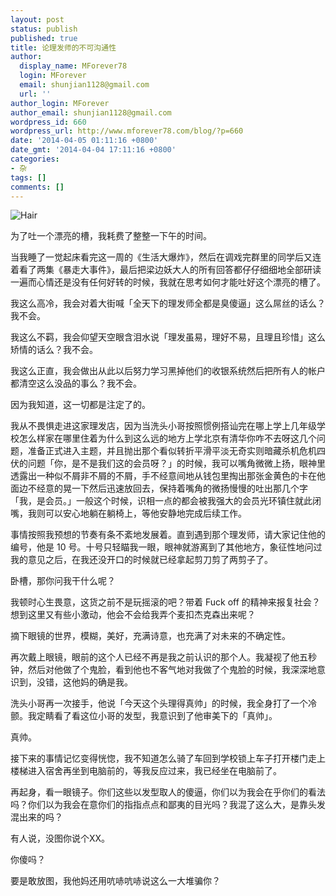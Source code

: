 ```yaml
---
layout: post
status: publish
published: true
title: 论理发师的不可沟通性
author:
  display_name: MForever78
  login: MForever
  email: shunjian1128@gmail.com
  url: ''
author_login: MForever
author_email: shunjian1128@gmail.com
wordpress_id: 660
wordpress_url: http://www.mforever78.com/blog/?p=660
date: '2014-04-05 01:11:16 +0800'
date_gmt: '2014-04-04 17:11:16 +0800'
categories:
- 杂
tags: []
comments: []
---
```

<p><img src="http://mforever78.qiniudn.com/Hair.jpg" alt="Hair" /></p>
<p>为了吐一个漂亮的槽，我耗费了整整一下午的时间。</p>
<p>当我睡了一觉起床看完这一周的《生活大爆炸》，然后在调戏完群里的同学后又连着看了两集《暴走大事件》，最后把梁边妖大人的所有回答都仔仔细细地全部研读一遍而心情还是没有任何好转的时候，我就在思考如何才能吐好这个漂亮的槽了。</p>
<p>我这么高冷，我会对着大街喊「全天下的理发师全都是臭傻逼」这么屌丝的话么？我不会。</p>
<p>我这么不羁，我会仰望天空眼含泪水说「理发虽易，理好不易，且理且珍惜」这么矫情的话么？我不会。</p>
<p>我这么正直，我会做出从此以后努力学习黑掉他们的收银系统然后把所有人的帐户都清空这么没品的事么？我不会。</p>
<p>因为我知道，这一切都是注定了的。</p>
<p>我从不畏惧走进这家理发店，因为当洗头小哥按照惯例搭讪完在哪上学上几年级学校怎么样家在哪里住着为什么到这么远的地方上学北京有清华你咋不去呀这几个问题，准备正式进入主题，并且抛出那个看似转折平滑平淡无奇实则暗藏杀机危机四伏的问题「你，是不是我们这的会员呀？」的时候，我可以嘴角微微上扬，眼神里透露出一种似不屑非不屑的不屑，手不经意间地从钱包里掏出那张金黄色的卡在他面边不经意的晃一下然后迅速放回去，保持着嘴角的微扬慢慢的吐出那几个字「我，是会员。」一般这个时候，识相一点的都会被我强大的会员光环镇住就此闭嘴，我则可以安心地躺在躺椅上，等他安静地完成后续工作。</p>
<p>事情按照我预想的节奏有条不紊地发展着。直到遇到那个理发师，请大家记住他的编号，他是 10 号。十号只轻瞄我一眼，眼神就游离到了其他地方，象征性地问过我的意见之后，在我还没开口的时候就已经拿起剪刀剪了两剪子了。</p>
<p>卧槽，那你问我干什么呢？</p>
<p>我顿时心生畏意，这货之前不是玩摇滚的吧？带着 Fuck off 的精神来报复社会？想到这里又有些小激动，他会不会给我弄个麦扣杰克森出来呢？</p>
<p>摘下眼镜的世界，模糊，美好，充满诗意，也充满了对未来的不确定性。</p>
<p>再次戴上眼镜，眼前的这个人已经不再是我之前认识的那个人。我凝视了他五秒钟，然后对他做了个鬼脸，看到他也不客气地对我做了个鬼脸的时候，我深深地意识到，没错，这他妈的确是我。</p>
<p>洗头小哥再一次接手，他说「今天这个头理得真帅」的时候，我全身打了一个冷颤。我定睛看了看这位小哥的发型，我意识到了他审美下的「真帅」。</p>
<p>真帅。</p>
<p>接下来的事情记忆变得恍惚，我不知道怎么骑了车回到学校锁上车子打开楼门走上楼梯进入宿舍再坐到电脑前的，等我反应过来，我已经坐在电脑前了。</p>
<p>再起身，看一眼镜子。你们这些以发型取人的傻逼，你们以为我会在乎你们的看法吗？你们以为我会在意你们的指指点点和鄙夷的目光吗？我混了这么大，是靠头发混出来的吗？</p>
<p>有人说，没图你说个XX。</p>
<p>你傻吗？</p>
<p>要是敢放图，我他妈还用吭哧吭哧说这么一大堆骗你？</p>
